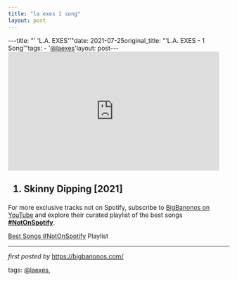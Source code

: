 ```yaml
---
title: "la exes 1 song"
layout: post
---
```

---title: "' 'L.A. EXES''"date: 2021-07-25original_title: "'L.A. EXES - 1 Song'"tags:  - '[@laexes](/tags/laexes/)'layout: post---<iframe frameborder="0" height="270" src="https://youtube.com/embed/9lSFPWtzM8g" width="480"></iframe><h2><ol><li>Skinny Dipping [2021]</li></ol></h2><!--Subscribe and Playlist Links--><div>    <p>For more exclusive tracks not on Spotify, subscribe to <a href="https://www.youtube.com/[@BigBanonos](/tags/BigBanonos/)" target="_blank">BigBanonos on YouTube</a> and explore their curated playlist of the best songs <strong>[#NotOnSpotify](/tags/NotOnSpotify/)</strong>.</p>    <p><a href="https://www.youtube.com/playlist?list=PLtuNtuTatqI0kFahUCbtbfenC_ET5O_tr" target="_blank">Best Songs [#NotOnSpotify](/tags/NotOnSpotify/) Playlist<br /></a></p></div><hr /><p><em>first posted by</em> <a href="https://bigbanonos.com/" rel="noopener" target="_new">https://bigbanonos.com/</a></p><p>tags: [@laexes](/tags/laexes/),</p>